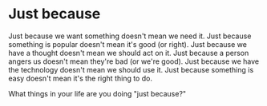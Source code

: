 # Just because

Just because we want something doesn't mean we need it. Just because something is popular doesn't mean it's good (or right). Just because we have a thought doesn't mean we should act on it. Just because a person angers us doesn't mean they're bad (or we're good). Just because we have the technology doesn't mean we should use it. Just because something is easy doesn't mean it's the right thing to do.

What things in your life are you doing "just because?"
